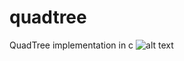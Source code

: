 # quadtree
QuadTree implementation in c
![alt text](https://github.com/jdufou1/quadtree/img/nebuleuse.png)
